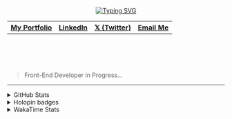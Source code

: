 
<header align="left">
  
[![Typing SVG](https://readme-typing-svg.demolab.com?font=Poppins&size=28&duration=3000&pause=500&color=F7F7F7&random=false&width=535&lines=Welcome+to+my+GitHub+Profile!+%F0%9F%91%8B;Front-End+VueJS+Developer+%F0%9F%92%BB%F0%9F%91%BB;Let's+Connect!+%F0%9F%98%83%F0%9F%9A%80)](https://git.io/typing-svg)

<table>
  <tr>
    <th>
      <a href="https://www.linkedin.com/in/jfmartinz/" />  My Portfolio  
    </th> 
    <th>
      <a href="https://www.linkedin.com/in/jfmartinz/" />   LinkedIn
    </th>
         <th>
      <a href="https://twitter.com/jfmartinz" />   𝕏 (Twitter)
    </th>
         <th>
      <a href="mailto:se.josephmartin@gmail.com" />   Email Me
    </th>
  </tr>
  
</table>
</section>
</header>  
<section align="left">
<br>

  > Front-End Developer in Progress...

  <!-- 
 Hello! 👋
 <br>
 <br>

Hello! 👋🏻

I am Front-End VueJS Developer passionate about building user-friendly and intuitive experiences with HTML, CSS, JavaScript, and VueJS. I also have familiarity with additional tools and technologies like Git & GitHub, Tailwind, Pinia, TypeScript, PHP, Firebase, MySQL, and UI/UX design.

I actively engage in community discussions, collaborate on open-source projects, and connect with fellow developers to stay updated on the field and further expand my knowledge and skills.

When I am not coding, I like to spend my time on listening to music, reading, and seeking solitude.


<br>
> 🌐 Connect with  [**Me**](https://www.biodrop.io/jfmartinz) 
</section>-->

---






<section>
  
<!-- <table>

  <tr>
      <th>
     Front-End
   </th>
    <td>
      <a href="https://skillicons.dev" title="Visit https://skillicons.dev for more information">
        <img src="https://skillicons.dev/icons?i=html,css,javascript,typescript,tailwindcss,vuejs,pinia,vitest,git,github,figma" />
      </a> 
    </td>
    <th>Back-End</th>
    <td>
      <a href="https://skillicons.dev" title="Visit https://skillicons.dev for more information">
        <img src="https://skillicons.dev/icons?i=php,laravel,mysql" />
      </a> 
    </td>
  </tr> 
</table>


  <br><br>
-->



 <details>
  <summary>
    GitHub Stats
     </summary>
<img src="https://github-readme-stats.vercel.app/api?username=jfmartinz&show_icons=true&theme=tokyonight&hide_border=true&include_all_commits=false&count_private=false" alt="GitHub Stats" title="Github Stats"/>  <img src="https://github-readme-streak-stats.herokuapp.com/?user=jfmartinz&theme=tokyonight&hide_border=true" alt="Github Streak" title="Github Streak"/> 


<div align="left">
<a  href="https://committers.top/philippines_public#jfmartinz" title="Visit https://committers.top/ to learn more about this">
          <img src="https://img.shields.io/static/v1?label=MOST ACTIVE GITHUB USER IN PH&labelColor=4d4f73&message=➦&color=38bdae&style=lat-Square&logo=github&logoColor=fffff"/>
</a>
  </div>
</details>
<!-- Visit https://committers.top/ to learn more about this -->

<details>
  <summary>
    Holopin badges
  </summary>
  
[![An image of @jfmartinz's Holopin badges, which is a link to view their full Holopin profile](https://holopin.me/jfmartinz)](https://holopin.io/@jfmartinz)

</details>

<details>
  <summary>
  WakaTime Stats
  </summary>

<!--START_SECTION:jfmartinz-->
![Code Time](http://img.shields.io/badge/Code%20Time-561%20hrs%2016%20mins-blue)

**I'm an Early 🐤** 

```text
🌞 Morning                323 commits         █████░░░░░░░░░░░░░░░░░░░░   18.50 % 
🌆 Daytime                585 commits         ████████░░░░░░░░░░░░░░░░░   33.51 % 
🌃 Evening                644 commits         █████████░░░░░░░░░░░░░░░░   36.88 % 
🌙 Night                  194 commits         ███░░░░░░░░░░░░░░░░░░░░░░   11.11 % 
```
📅 **I'm Most Productive on Thursday** 

```text
Monday                   259 commits         ████░░░░░░░░░░░░░░░░░░░░░   14.83 % 
Tuesday                  199 commits         ███░░░░░░░░░░░░░░░░░░░░░░   11.40 % 
Wednesday                266 commits         ████░░░░░░░░░░░░░░░░░░░░░   15.23 % 
Thursday                 280 commits         ████░░░░░░░░░░░░░░░░░░░░░   16.04 % 
Friday                   264 commits         ████░░░░░░░░░░░░░░░░░░░░░   15.12 % 
Saturday                 229 commits         ███░░░░░░░░░░░░░░░░░░░░░░   13.12 % 
Sunday                   249 commits         ████░░░░░░░░░░░░░░░░░░░░░   14.26 % 
```


📊 **This Week I Spent My Time On** 

```text
💬 Programming Languages: 
Vue.js                   14 hrs 3 mins       ██████████████░░░░░░░░░░░   57.66 % 
JavaScript               5 hrs 47 mins       ██████░░░░░░░░░░░░░░░░░░░   23.78 % 
HTML                     4 hrs 18 mins       ████░░░░░░░░░░░░░░░░░░░░░   17.66 % 
JSON                     10 mins             ░░░░░░░░░░░░░░░░░░░░░░░░░   00.73 % 
CSS                      2 mins              ░░░░░░░░░░░░░░░░░░░░░░░░░   00.18 % 

💻 Operating System: 
Windows                  24 hrs 23 mins      █████████████████████████   100.00 % 
```


<!--END_SECTION:jfmartinz-->
</details>
</section>
